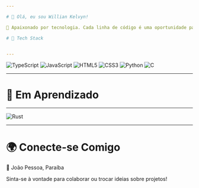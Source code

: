 ```yaml
---

# 👋 Olá, eu sou Willian Kelvyn!

🔭 Apaixonado por tecnologia. Cada linha de código é uma oportunidade para criar algo inovador e transformar ideias em realidade.

# 🚀 Tech Stack


---
```


![TypeScript](https://img.shields.io/badge/typescript-%23007ACC.svg?style=for-the-badge&logo=typescript&logoColor=white)
![JavaScript](https://img.shields.io/badge/javascript-%23323330.svg?style=for-the-badge&logo=javascript&logoColor=%23F7DF1E)
![HTML5](https://img.shields.io/badge/html5-%23E34F26.svg?style=for-the-badge&logo=html5&logoColor=white)
![CSS3](https://img.shields.io/badge/css3-%231572B6.svg?style=for-the-badge&logo=css3&logoColor=white)
![Python](https://img.shields.io/badge/python-3670A0?style=for-the-badge&logo=python&logoColor=ffdd54)
![C](https://img.shields.io/badge/c-%2300599C.svg?style=for-the-badge&logo=c&logoColor=white)
  


---

# 🌱 Em Aprendizado


---

![Rust](https://img.shields.io/badge/rust-%23000000.svg?style=for-the-badge&logo=rust&logoColor=white)


---

# 🌍 Conecte-se Comigo

📍 João Pessoa, Paraíba

Sinta-se à vontade para colaborar ou trocar ideias sobre projetos!
